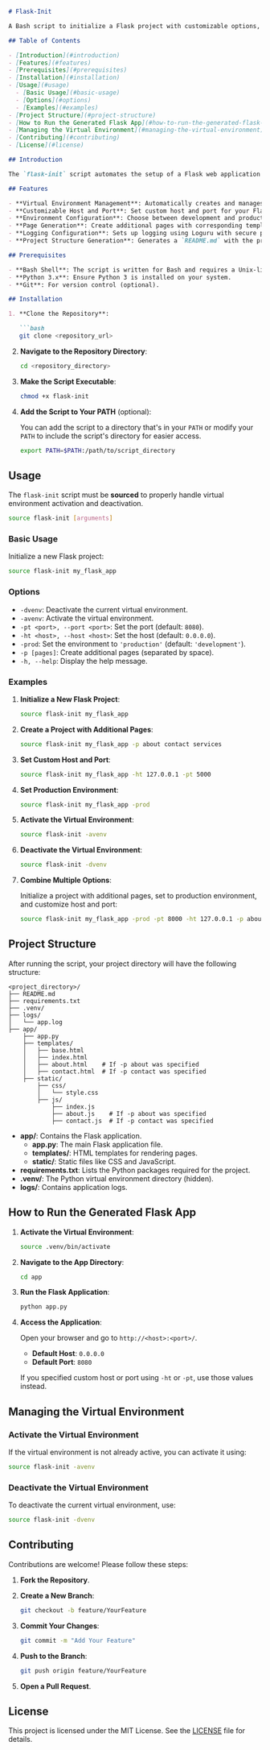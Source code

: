 ```markdown
# Flask-Init

A Bash script to initialize a Flask project with customizable options, including virtual environment management, host and port settings, environment configuration, and additional page creation.

## Table of Contents

- [Introduction](#introduction)
- [Features](#features)
- [Prerequisites](#prerequisites)
- [Installation](#installation)
- [Usage](#usage)
  - [Basic Usage](#basic-usage)
  - [Options](#options)
  - [Examples](#examples)
- [Project Structure](#project-structure)
- [How to Run the Generated Flask App](#how-to-run-the-generated-flask-app)
- [Managing the Virtual Environment](#managing-the-virtual-environment)
- [Contributing](#contributing)
- [License](#license)

## Introduction

The `flask-init` script automates the setup of a Flask web application project. It handles the creation of a virtual environment, project directories, and files. Additionally, it allows you to specify custom host and port settings, choose between development and production environments, and create additional pages with ease.

## Features

- **Virtual Environment Management**: Automatically creates and manages a Python virtual environment.
- **Customizable Host and Port**: Set custom host and port for your Flask application.
- **Environment Configuration**: Choose between development and production environments.
- **Page Generation**: Create additional pages with corresponding templates and static files.
- **Logging Configuration**: Sets up logging using Loguru with secure permissions.
- **Project Structure Generation**: Generates a `README.md` with the project structure and usage instructions.

## Prerequisites

- **Bash Shell**: The script is written for Bash and requires a Unix-like environment.
- **Python 3.x**: Ensure Python 3 is installed on your system.
- **Git**: For version control (optional).

## Installation

1. **Clone the Repository**:

   ```bash
   git clone <repository_url>
   ```

2. **Navigate to the Repository Directory**:

   ```bash
   cd <repository_directory>
   ```

3. **Make the Script Executable**:

   ```bash
   chmod +x flask-init
   ```

4. **Add the Script to Your PATH** (optional):

   You can add the script to a directory that's in your `PATH` or modify your `PATH` to include the script's directory for easier access.

   ```bash
   export PATH=$PATH:/path/to/script_directory
   ```

## Usage

The `flask-init` script must be **sourced** to properly handle virtual environment activation and deactivation.

```bash
source flask-init [arguments]
```

### Basic Usage

Initialize a new Flask project:

```bash
source flask-init my_flask_app
```

### Options

- `-dvenv`: Deactivate the current virtual environment.
- `-avenv`: Activate the virtual environment.
- `-pt <port>, --port <port>`: Set the port (default: `8080`).
- `-ht <host>, --host <host>`: Set the host (default: `0.0.0.0`).
- `-prod`: Set the environment to `'production'` (default: `'development'`).
- `-p [pages]`: Create additional pages (separated by space).
- `-h, --help`: Display the help message.

### Examples

1. **Initialize a New Flask Project**:

   ```bash
   source flask-init my_flask_app
   ```

2. **Create a Project with Additional Pages**:

   ```bash
   source flask-init my_flask_app -p about contact services
   ```

3. **Set Custom Host and Port**:

   ```bash
   source flask-init my_flask_app -ht 127.0.0.1 -pt 5000
   ```

4. **Set Production Environment**:

   ```bash
   source flask-init my_flask_app -prod
   ```

5. **Activate the Virtual Environment**:

   ```bash
   source flask-init -avenv
   ```

6. **Deactivate the Virtual Environment**:

   ```bash
   source flask-init -dvenv
   ```

7. **Combine Multiple Options**:

   Initialize a project with additional pages, set to production environment, and customize host and port:

   ```bash
   source flask-init my_flask_app -prod -pt 8000 -ht 127.0.0.1 -p about contact
   ```

## Project Structure

After running the script, your project directory will have the following structure:

```
<project_directory>/
├── README.md
├── requirements.txt
├── .venv/
├── logs/
│   └── app.log
├── app/
    ├── app.py
    ├── templates/
    │   ├── base.html
    │   ├── index.html
    │   ├── about.html    # If -p about was specified
    │   ├── contact.html  # If -p contact was specified
    ├── static/
        ├── css/
        │   └── style.css
        ├── js/
            ├── index.js
            ├── about.js    # If -p about was specified
            ├── contact.js  # If -p contact was specified
```

- **app/**: Contains the Flask application.
  - **app.py**: The main Flask application file.
  - **templates/**: HTML templates for rendering pages.
  - **static/**: Static files like CSS and JavaScript.
- **requirements.txt**: Lists the Python packages required for the project.
- **.venv/**: The Python virtual environment directory (hidden).
- **logs/**: Contains application logs.

## How to Run the Generated Flask App

1. **Activate the Virtual Environment**:

   ```bash
   source .venv/bin/activate
   ```

2. **Navigate to the App Directory**:

   ```bash
   cd app
   ```

3. **Run the Flask Application**:

   ```bash
   python app.py
   ```

4. **Access the Application**:

   Open your browser and go to `http://<host>:<port>/`.

   - **Default Host**: `0.0.0.0`
   - **Default Port**: `8080`

   If you specified custom host or port using `-ht` or `-pt`, use those values instead.

## Managing the Virtual Environment

### Activate the Virtual Environment

If the virtual environment is not already active, you can activate it using:

```bash
source flask-init -avenv
```

### Deactivate the Virtual Environment

To deactivate the current virtual environment, use:

```bash
source flask-init -dvenv
```

## Contributing

Contributions are welcome! Please follow these steps:

1. **Fork the Repository**.
2. **Create a New Branch**:

   ```bash
   git checkout -b feature/YourFeature
   ```

3. **Commit Your Changes**:

   ```bash
   git commit -m "Add Your Feature"
   ```

4. **Push to the Branch**:

   ```bash
   git push origin feature/YourFeature
   ```

5. **Open a Pull Request**.

## License

This project is licensed under the MIT License. See the [LICENSE](LICENSE) file for details.
```